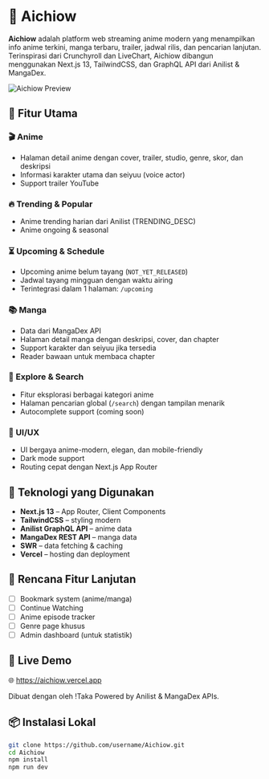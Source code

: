 # 🌌 Aichiow

**Aichiow** adalah platform web streaming anime modern yang menampilkan info anime terkini, manga terbaru, trailer, jadwal rilis, dan pencarian lanjutan. Terinspirasi dari Crunchyroll dan LiveChart, Aichiow dibangun menggunakan Next.js 13, TailwindCSS, dan GraphQL API dari Anilist & MangaDex.

![Aichiow Preview](.public/preview.png)

## 🚀 Fitur Utama

### 🎬 Anime
- Halaman detail anime dengan cover, trailer, studio, genre, skor, dan deskripsi
- Informasi karakter utama dan seiyuu (voice actor)
- Support trailer YouTube

### 🔥 Trending & Popular
- Anime trending harian dari Anilist (TRENDING_DESC)
- Anime ongoing & seasonal

### ⏳ Upcoming & Schedule
- Upcoming anime belum tayang (`NOT_YET_RELEASED`)
- Jadwal tayang mingguan dengan waktu airing
- Terintegrasi dalam 1 halaman: `/upcoming`

### 📚 Manga
- Data dari MangaDex API
- Halaman detail manga dengan deskripsi, cover, dan chapter
- Support karakter dan seiyuu jika tersedia
- Reader bawaan untuk membaca chapter

### 🧭 Explore & Search
- Fitur eksplorasi berbagai kategori anime
- Halaman pencarian global (`/search`) dengan tampilan menarik
- Autocomplete support (coming soon)

### 🎨 UI/UX
- UI bergaya anime-modern, elegan, dan mobile-friendly
- Dark mode support
- Routing cepat dengan Next.js App Router

## 🧩 Teknologi yang Digunakan

- **Next.js 13** – App Router, Client Components
- **TailwindCSS** – styling modern
- **Anilist GraphQL API** – anime data
- **MangaDex REST API** – manga data
- **SWR** – data fetching & caching
- **Vercel** – hosting dan deployment


## 🧪 Rencana Fitur Lanjutan
- [ ] Bookmark system (anime/manga)
- [ ] Continue Watching
- [ ] Anime episode tracker
- [ ] Genre page khusus
- [ ] Admin dashboard (untuk statistik)

## 🔗 Live Demo
🌐 https://aichiow.vercel.app

Dibuat dengan oleh !Taka
Powered by Anilist & MangaDex APIs.


## 📦 Instalasi Lokal

```bash
git clone https://github.com/username/Aichiow.git
cd Aichiow
npm install
npm run dev
